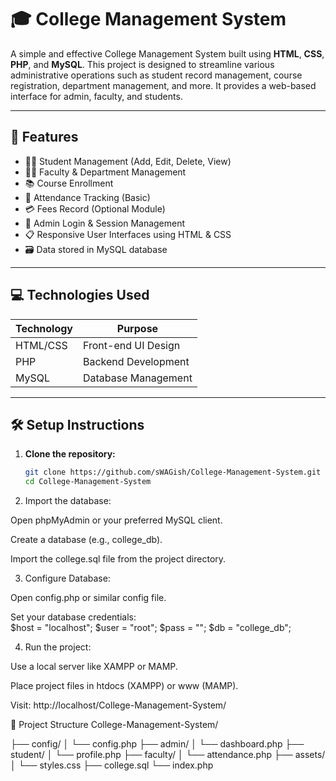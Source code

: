 # 🎓 College Management System

A simple and effective College Management System built using **HTML**, **CSS**, **PHP**, and **MySQL**. This project is designed to streamline various administrative operations such as student record management, course registration, department management, and more. It provides a web-based interface for admin, faculty, and students.

---

## 📌 Features

- 🧑‍🎓 Student Management (Add, Edit, Delete, View)
- 🧑‍🏫 Faculty & Department Management
- 📚 Course Enrollment
- 📝 Attendance Tracking (Basic)
- 💳 Fees Record (Optional Module)
- 🔐 Admin Login & Session Management
- 📋 Responsive User Interfaces using HTML & CSS
- 🗃️ Data stored in MySQL database

---

## 💻 Technologies Used

| Technology | Purpose              |
|------------|----------------------|
| HTML/CSS   | Front-end UI Design  |
| PHP        | Backend Development  |
| MySQL      | Database Management  |

---

## 🛠 Setup Instructions

1. **Clone the repository:**
   ```bash
   git clone https://github.com/sWAGish/College-Management-System.git
   cd College-Management-System


2. Import the database:

Open phpMyAdmin or your preferred MySQL client.

Create a database (e.g., college_db).

Import the college.sql file from the project directory.

3. Configure Database:

Open config.php or similar config file.

Set your database credentials:     
$host = "localhost";
$user = "root";
$pass = "";
$db   = "college_db";

4. Run the project:

Use a local server like XAMPP or MAMP.

Place project files in htdocs (XAMPP) or www (MAMP).

Visit: http://localhost/College-Management-System/

📂 Project Structure
College-Management-System/

├── config/
│   └── config.php
├── admin/
│   └── dashboard.php
├── student/
│   └── profile.php
├── faculty/
│   └── attendance.php
├── assets/
│   └── styles.css
├── college.sql
└── index.php
